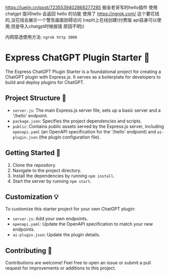 https://juejin.cn/post/7235539402868277285
掘金老哥写的hello插件
使用chatgpt 提问hello 会返回 hello 的功能
使用了
https://ngrok.com/
这个要花钱的,没花钱会展示一个警告画面妨碍访问
(replit上在线创建(付费版 api自身可以使用,但是导入chatgpt时候报错 原因不明))

内网穿透使用方法:
```ngrok http 3000```




# Express ChatGPT Plugin Starter 🚀

The Express ChatGPT Plugin Starter is a foundational project for creating a ChatGPT plugin with Express.js. It serves as a boilerplate for developers to build and deploy plugins for ChatGPT.

## Project Structure 📁

- `server.js`: The main Express.js server file, sets up a basic server and a '/hello' endpoint.
- `package.json`: Specifies the project dependencies and scripts.
- `public`: Contains public assets served by the Express.js server, including `openapi.yaml` (an OpenAPI specification for the '/hello' endpoint) and `ai-plugin.json` (the plugin configuration file).

## Getting Started 🏁

1. Clone the repository.
2. Navigate to the project directory.
3. Install the dependencies by running `npm install`.
4. Start the server by running `npm start`.

## Customization 💡

To customize this starter project for your own ChatGPT plugin:

- `server.js`: Add your own endpoints.
- `openapi.yaml`: Update the OpenAPI specification to match your new endpoints.
- `ai-plugin.json`: Update the plugin details.

## Contributing 🤝

Contributions are welcome! Feel free to open an issue or submit a pull request for improvements or additions to this project.
